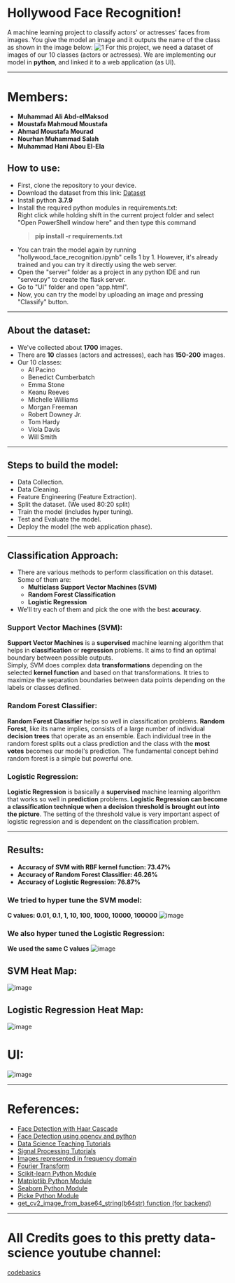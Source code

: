 # Hollywood Face Recognition!
A machine learning project to classify actors' or actresses' faces from images. You give the model an image and it outputs the name of the class as shown in the image below:
![1](https://user-images.githubusercontent.com/48108210/147878326-7b6aafa1-4315-4f56-8582-df21365e6f53.png)
For this project, we need a dataset of images of our 10 classes (actors or actresses).
We are implementing our model in <strong>python</strong>, and linked it to a web application (as UI).
***

# Members:
* **Muhammad Ali Abd-elMaksod**
* **Moustafa Mahmoud Moustafa**
* **Ahmad Moustafa Mourad**
* **Nourhan Muhammad Salah**
* **Muhammad Hani Abou El-Ela**

## How to use:
* First, clone the repository to your device.
* Download the dataset from this link: [Dataset](https://drive.google.com/drive/folders/11TgG_m0Z5fMCt6goEMYqB0BsmULx3v1U?usp=sharing)
* Install python **3.7.9**
* Install the required python modules in requirements.txt: <br>
  Right click while holding shift in the current project folder and select "Open PowerShell window here" and then type this command
	> **pip install -r requirements.txt** <br>
* You can train the model again by running "hollywood_face_recognition.ipynb" cells 1 by 1. However, it's already trained and you can try it directly using the web server.
* Open the "server" folder as a project in any python IDE and run "server.py" to create the flask server.
* Go to "UI" folder and open "app.html".
* Now, you can try the model by uploading an image and pressing "Classify" button.
***

## About the dataset:
* We've collected about **1700** images.
* There are **10** classes (actors and actresses), each has **150-200** images.
* Our 10 classes:
	* Al Pacino
	* Benedict Cumberbatch
	* Emma Stone
	* Keanu Reeves
	* Michelle Williams
	* Morgan Freeman
	* Robert Downey Jr.
	* Tom Hardy
	* Viola Davis
	* Will Smith
***

## Steps to build the model:
* Data Collection.
* Data Cleaning.
* Feature Engineering (Feature Extraction).
* Split the dataset. (We used 80:20 split)
* Train the model (includes hyper tuning).
* Test and Evaluate the model.
* Deploy the model (the web application phase).
***

## Classification Approach:
* There are various methods to perform classification on this dataset. Some of them are:
	* **Multiclass Support Vector Machines (SVM)**
	* **Random Forest Classification**
	* **Logistic Regression**
* We'll try each of them and pick the one with the best **accuracy**.

### Support Vector Machines (SVM):
**Support Vector Machines** is a **supervised** machine learning algorithm that helps in **classification** or **regression** problems. It aims to find an optimal boundary between possible outputs. <br>
Simply, SVM does complex data **transformations** depending on the selected **kernel function** and based on that transformations. It tries to maximize the separation boundaries between data points depending on the labels or classes defined.
### Random Forest Classifier:
**Random Forest Classifier** helps so well in classification problems. **Random Forest**, like its name implies, consists of a large number of individual **decision trees** that operate as an ensemble. Each individual tree in the random forest splits out a class prediction and the class with the **most votes** becomes our model's prediction. The fundamental concept behind random forest is a simple but powerful one.
### Logistic Regression:
**Logistic Regression** is basically a **supervised** machine learning algorithm that works so well in **prediction** problems. **Logistic Regression can become a classification technique when a decision threshold is brought out into the picture**. The setting of the threshold value is very important aspect of logistic regression and is dependent on the classification problem.
***

## Results:
* **Accuracy of SVM with RBF kernel function: 73.47%**
* **Accuracy of Random Forest Classifier: 46.26%**
* **Accuracy of Logistic Regression: 76.87%**

### We tried to hyper tune the SVM model:
**C values: 0.01, 0.1, 1, 10, 100, 1000, 10000, 100000**
![image](https://user-images.githubusercontent.com/48108210/147878627-1d40a6f3-4acc-4cb0-aacd-8b3f729bc342.png)
### We also hyper tuned the Logistic Regression:
**We used the same C values**
![image](https://user-images.githubusercontent.com/48108210/147878660-5280b6cc-73a5-4499-8ae9-521596a85d45.png)
## SVM Heat Map:
![image](https://user-images.githubusercontent.com/48108210/147878670-fc429606-34be-48e3-92bd-2d7688385423.png)
## Logistic Regression Heat Map:
![image](https://user-images.githubusercontent.com/48108210/147878678-1432de47-1664-463a-8520-356361968e39.png)
# UI:
![image](https://user-images.githubusercontent.com/48108210/147878682-7a839196-ec45-4f99-91a2-ab8ac1e4aec6.png)
***

# References:
* <a href = "https://towardsdatascience.com/face-detection-with-haar-cascade-727f68dafd08" target = "_blank">Face Detection with Haar Cascade</a>
* <a href = "https://towardsdatascience.com/face-detection-in-2-minutes-using-opencv-python-90f89d7c0f81" target = "_blank">Face Detection using opencv and python</a>
* <a href = "https://www.youtube.com/channel/UCh9nVJoWXmFb7sLApWGcLPQ" target = "_blank">Data Science Teaching Tutorials</a>
* <a href = "https://www.youtube.com/channel/UCVkatNMgkEdpWLhH0kBqqLw" target = "_blank">Signal Processing Tutorials</a>
* <a href = "https://www.youtube.com/watch?v=xrTor1uw5iI&ab_channel=Iman" target = "_blank">Images represented in frequency domain</a>
* <a href = "https://www.youtube.com/watch?v=spUNpyF58BY&ab_channel=3Blue1Brown" target = "_blank">Fourier Transform</a>
* <a href = "https://scikit-learn.org/stable/tutorial/index.html" target = "_blank">Scikit-learn Python Module</a>
* <a href = "https://matplotlib.org/stable/tutorials/index" target = "_blank">Matplotlib Python Module</a>
* <a href = "https://seaborn.pydata.org/tutorial.html" target = "_blank">Seaborn Python Module</a>
* <a href = "https://docs.python.org/3/library/pickle.html#module-pickle" target = "_blank">Picke Python Module</a>
* <a href = "https://stackoverflow.com/questions/33754935/read-a-base-64-encoded-image-from-memory-using-opencv-python-library" target = "_blank">get_cv2_image_from_base64_string(b64str) function (for backend)</a>
***

# All Credits goes to this pretty data-science youtube channel: <br>
<a href = "https://www.youtube.com/channel/UCh9nVJoWXmFb7sLApWGcLPQ" target = "_blank">codebasics</a>
